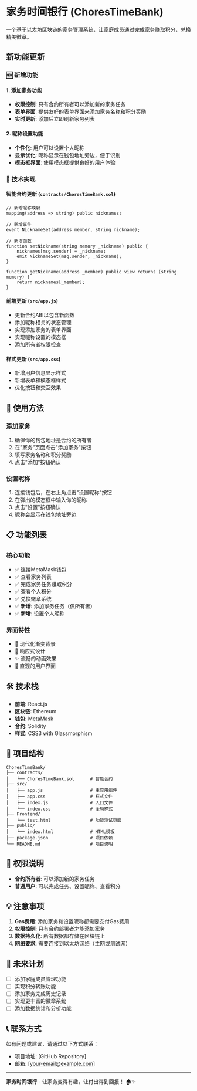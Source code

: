 # 家务时间银行 (ChoresTimeBank)

一个基于以太坊区块链的家务管理系统，让家庭成员通过完成家务赚取积分，兑换精美徽章。

## 新功能更新

### 🆕 新增功能

#### 1. 添加家务功能
- **权限控制**: 只有合约所有者可以添加新的家务任务
- **表单界面**: 提供友好的表单界面来添加家务名称和积分奖励
- **实时更新**: 添加后立即刷新家务列表

#### 2. 昵称设置功能
- **个性化**: 用户可以设置个人昵称
- **显示优化**: 昵称显示在钱包地址旁边，便于识别
- **模态框界面**: 使用模态框提供良好的用户体验

### 🔧 技术实现

#### 智能合约更新 (`contracts/ChoresTimeBank.sol`)
```solidity
// 新增昵称映射
mapping(address => string) public nicknames;

// 新增事件
event NicknameSet(address member, string nickname);

// 新增函数
function setNickname(string memory _nickname) public {
    nicknames[msg.sender] = _nickname;
    emit NicknameSet(msg.sender, _nickname);
}

function getNickname(address _member) public view returns (string memory) {
    return nicknames[_member];
}
```

#### 前端更新 (`src/app.js`)
- 更新合约ABI以包含新函数
- 添加昵称相关的状态管理
- 实现添加家务的表单界面
- 实现昵称设置的模态框
- 添加所有者权限检查

#### 样式更新 (`src/app.css`)
- 新增用户信息显示样式
- 新增表单和模态框样式
- 优化按钮和交互效果

## 🚀 使用方法

### 添加家务
1. 确保你的钱包地址是合约的所有者
2. 在"家务"页面点击"添加家务"按钮
3. 填写家务名称和积分奖励
4. 点击"添加"按钮确认

### 设置昵称
1. 连接钱包后，在右上角点击"设置昵称"按钮
2. 在弹出的模态框中输入你的昵称
3. 点击"设置"按钮确认
4. 昵称会显示在钱包地址旁边

## 📋 功能列表

### 核心功能
- ✅ 连接MetaMask钱包
- ✅ 查看家务列表
- ✅ 完成家务任务赚取积分
- ✅ 查看个人积分
- ✅ 兑换徽章系统
- ✅ **新增**: 添加家务任务（仅所有者）
- ✅ **新增**: 设置个人昵称

### 界面特性
- 🎨 现代化渐变背景
- 📱 响应式设计
- ✨ 流畅的动画效果
- 🎯 直观的用户界面

## 🛠️ 技术栈

- **前端**: React.js
- **区块链**: Ethereum
- **钱包**: MetaMask
- **合约**: Solidity
- **样式**: CSS3 with Glassmorphism

## 📁 项目结构

```
ChoresTimeBank/
├── contracts/
│   └── ChoresTimeBank.sol      # 智能合约
├── src/
│   ├── app.js                  # 主应用组件
│   ├── app.css                 # 样式文件
│   ├── index.js                # 入口文件
│   └── index.css               # 全局样式
├── Frontend/
│   └── test.html               # 功能测试页面
├── public/
│   └── index.html              # HTML模板
├── package.json                # 项目依赖
└── README.md                   # 项目说明
```

## 🔐 权限说明

- **合约所有者**: 可以添加新的家务任务
- **普通用户**: 可以完成任务、设置昵称、查看积分

## 💡 注意事项

1. **Gas费用**: 添加家务和设置昵称都需要支付Gas费用
2. **权限控制**: 只有合约部署者才能添加家务
3. **数据持久化**: 所有数据都存储在区块链上
4. **网络要求**: 需要连接到以太坊网络（主网或测试网）

## 🎯 未来计划

- [ ] 添加家庭成员管理功能
- [ ] 实现积分转账功能
- [ ] 添加家务完成历史记录
- [ ] 实现更丰富的徽章系统
- [ ] 添加数据统计和分析功能

## 📞 联系方式

如有问题或建议，请通过以下方式联系：
- 项目地址: [GitHub Repository]
- 邮箱: [your-email@example.com]

---

**家务时间银行** - 让家务变得有趣，让付出得到回报！ 🏠✨ 